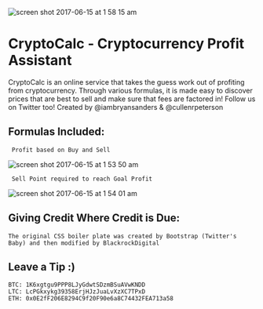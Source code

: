 ![screen shot 2017-06-15 at 1 58 15 am](https://user-images.githubusercontent.com/5375223/27167303-21fa5342-516e-11e7-95fd-b79314665f46.png)

# CryptoCalc - Cryptocurrency Profit Assistant 
CryptoCalc is an online service that takes the guess work out of profiting from cryptocurrency. Through various formulas, it is made easy to discover prices that are best to sell and make sure that fees are factored in! Follow us on Twitter too! Created by  @iambryansanders &  @cullenrpeterson

 ## Formulas Included:
     Profit based on Buy and Sell 
   
   ![screen shot 2017-06-15 at 1 53 50 am](https://user-images.githubusercontent.com/5375223/27167295-15c94a74-516e-11e7-96ac-553429391ca0.png)
  	
  	 Sell Point required to reach Goal Profit
  
  ![screen shot 2017-06-15 at 1 54 01 am](https://user-images.githubusercontent.com/5375223/27167296-15cc7262-516e-11e7-9c94-e2706a3fcb4d.png)

## Giving Credit Where Credit is Due:
    The original CSS boiler plate was created by Bootstrap (Twitter's Baby) and then modified by BlackrockDigital

## Leave a Tip :) 
    BTC: 1K6xgtgu9PPP8LJyGdwtSDzmBSuAVwKNDD
    LTC: LcPGkxykg39358ErjHJzJuaLvXzXC7TPxD
    ETH: 0x0E2fF206E8294C9f20F90e6a8C74432FEA713a58





